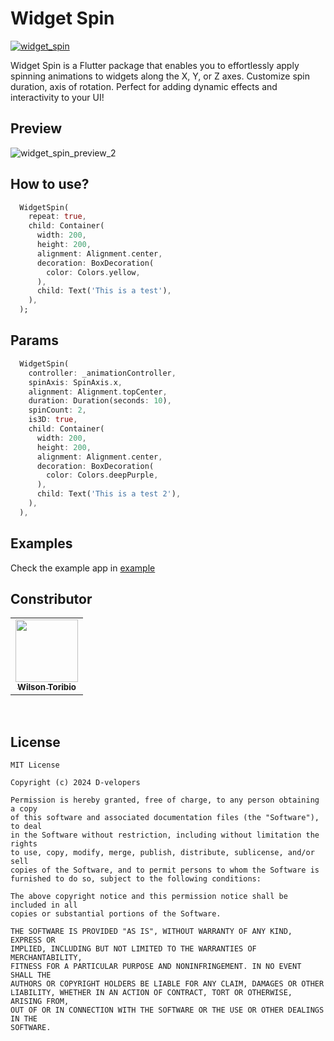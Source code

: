 # Widget Spin

[![widget_spin](https://img.shields.io/pub/v/widget_spin?label=widget_spin)](https://pub.dev/packages/widget_spin)

Widget Spin is a Flutter package that enables you to effortlessly apply spinning animations to widgets along the X, Y, or Z axes. Customize spin duration, axis of rotation. Perfect for adding dynamic effects and interactivity to your UI!

## Preview

![widget_spin_preview_2](https://github.com/user-attachments/assets/32636929-1516-460f-a2fe-2c0148d58ada)

## How to use?

```dart
  WidgetSpin(
    repeat: true,
    child: Container(
      width: 200,
      height: 200,
      alignment: Alignment.center,
      decoration: BoxDecoration(
        color: Colors.yellow,
      ),
      child: Text('This is a test'),
    ),
  );
```
## Params

```dart
  WidgetSpin(
    controller: _animationController,
    spinAxis: SpinAxis.x,
    alignment: Alignment.topCenter,
    duration: Duration(seconds: 10),
    spinCount: 2,
    is3D: true,
    child: Container(
      width: 200,
      height: 200,
      alignment: Alignment.center,
      decoration: BoxDecoration(
        color: Colors.deepPurple,
      ),
      child: Text('This is a test 2'),
    ),
  ),
```
## Examples

Check the example app in [example](https://github.com/hydev777/widget_spin/tree/main/example)

## Constributor

<table>
  <tr>
    <td align="center" style="vertical-align: top;"><a href="https://github.com/hydev777"><img src="https://avatars.githubusercontent.com/hydev777" width="100px;" alt=""/><br /><sub><b>Wilson Toribio</b></sub></a></td>
</table>
<br/>

## License
```
MIT License

Copyright (c) 2024 D-velopers

Permission is hereby granted, free of charge, to any person obtaining a copy
of this software and associated documentation files (the "Software"), to deal
in the Software without restriction, including without limitation the rights
to use, copy, modify, merge, publish, distribute, sublicense, and/or sell
copies of the Software, and to permit persons to whom the Software is
furnished to do so, subject to the following conditions:

The above copyright notice and this permission notice shall be included in all
copies or substantial portions of the Software.

THE SOFTWARE IS PROVIDED "AS IS", WITHOUT WARRANTY OF ANY KIND, EXPRESS OR
IMPLIED, INCLUDING BUT NOT LIMITED TO THE WARRANTIES OF MERCHANTABILITY,
FITNESS FOR A PARTICULAR PURPOSE AND NONINFRINGEMENT. IN NO EVENT SHALL THE
AUTHORS OR COPYRIGHT HOLDERS BE LIABLE FOR ANY CLAIM, DAMAGES OR OTHER
LIABILITY, WHETHER IN AN ACTION OF CONTRACT, TORT OR OTHERWISE, ARISING FROM,
OUT OF OR IN CONNECTION WITH THE SOFTWARE OR THE USE OR OTHER DEALINGS IN THE
SOFTWARE.
```

